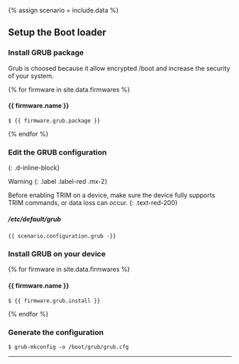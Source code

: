 {% assign scenario = include.data %}

## Setup the Boot loader

### Install GRUB package

Grub is choosed because it allow encrypted /boot and increase the security of your system.

{% for firmware in site.data.firmwares %}
#### {{ firmware.name }}

```
$ {{ firmware.grub.package }}
```
{% endfor %}

### Edit the GRUB configuration
{: .d-inline-block}

Warning
{: .label .label-red .mx-2}

Before enabling TRIM on a device, make sure the device fully supports TRIM commands, or data loss can occur.
{: .text-red-200}

##### /etc/default/grub
```
{{ scenario.configuration.grub -}}
```

### Install GRUB on your device

{% for firmware in site.data.firmwares %}
#### {{ firmware.name }}

```
$ {{ firmware.grub.install }}
```
{% endfor %}

### Generate the configuration
```
$ grub-mkconfig -o /boot/grub/grub.cfg
```

---
